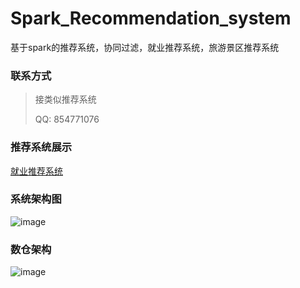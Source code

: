 # Spark_Recommendation_system
基于spark的推荐系统，协同过滤，就业推荐系统，旅游景区推荐系统

### 联系方式

> 接类似推荐系统
>
> QQ: 854771076

### 推荐系统展示

[就业推荐系统](https://www.fiang.fun)

### 系统架构图

![image](https://github.com/854771076/Spark_Recommendation_system/assets/77500606/7883f349-9a72-4343-ad60-d92a540d3555)

### 数仓架构

![image](https://github.com/854771076/Spark_Recommendation_system/assets/77500606/7c0e7094-04fb-4f6c-b9c6-797e069d4364)
